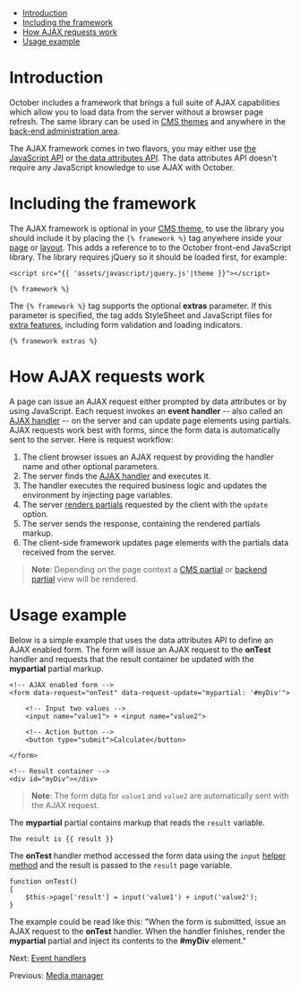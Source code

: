 *   [Introduction](#introduction)
*   [Including the framework](#framework-script)
*   [How AJAX requests work](#how-ajax-works)
*   [Usage example](#usage-example)

<a name="introduction"></a>

# Introduction

October includes a framework that brings a full suite of AJAX capabilities which allow you to load data from the server without a browser page refresh. The same library can be used in [CMS themes](../cms/Themes.md) and anywhere in the [back-end administration area](../backend/controllers-ajax.md#ajax).

The AJAX framework comes in two flavors, you may either use [the JavaScript API](.javascript-api.md) or [the data attributes API](attributes-api.md). The data attributes API doesn't require any JavaScript knowledge to use AJAX with October.

<a name="framework-script"></a>

# Including the framework

The AJAX framework is optional in your [CMS theme](../CMS/Themes.md), to use the library you should include it by placing the `{% framework %}` tag anywhere inside your [page](../CMS/Pages.md) or [layout](../CMS/Layouts.md). This adds a reference to to the October front-end JavaScript library. The library requires jQuery so it should be loaded first, for example:

    <script src="{{ 'assets/javascript/jquery.js'|theme }}"></script>

    {% framework %}

The `{% framework %}` tag supports the optional **extras** parameter. If this parameter is specified, the tag adds StyleSheet and JavaScript files for [extra features](extras.md), including form validation and loading indicators.

    {% framework extras %}

<a name="how-ajax-works"></a>

# How AJAX requests work

A page can issue an AJAX request either prompted by data attributes or by using JavaScript. Each request invokes an **event handler** -- also called an [AJAX handler](handlers.md) -- on the server and can update page elements using partials. AJAX requests work best with forms, since the form data is automatically sent to the server. Here is request workflow:

1.  The client browser issues an AJAX request by providing the handler name and other optional parameters.
2.  The server finds the [AJAX handler](handlers.md) and executes it.
3.  The handler executes the required business logic and updates the environment by injecting page variables.
4.  The server [renders partials](update-partials.md) requested by the client with the `update` option.
5.  The server sends the response, containing the rendered partials markup.
6.  The client-side framework updates page elements with the partials data received from the server.

> **Note**: Depending on the page context a [CMS partial](../CMS/Partials.md) or [backend partial](../backend/views-partials.md) view will be rendered.

<a name="usage-example"></a>

# Usage example

Below is a simple example that uses the data attributes API to define an AJAX enabled form. The form will issue an AJAX request to the **onTest** handler and requests that the result container be updated with the **mypartial** partial markup.

    <!-- AJAX enabled form -->
    <form data-request="onTest" data-request-update="mypartial: '#myDiv'">

        <!-- Input two values -->
        <input name="value1"> + <input name="value2">

        <!-- Action button -->
        <button type="submit">Calculate</button>

    </form>

    <!-- Result container -->
    <div id="myDiv"></div>

> **Note**: The form data for `value1` and `value2` are automatically sent with the AJAX request.

The **mypartial** partial contains markup that reads the `result` variable.

    The result is {{ result }}

The **onTest** handler method accessed the form data using the `input` [helper method](../services/helper.md#method-input) and the result is passed to the `result` page variable.

    function onTest()
    {
        $this->page['result'] = input('value1') + input('value2');
    }

The example could be read like this: "When the form is submitted, issue an AJAX request to the **onTest** handler. When the handler finishes, render the **mypartial** partial and inject its contents to the **#myDiv** element."

Next: [Event handlers](handlers.md)

Previous: [Media manager](../CMS/media-manager.md)
